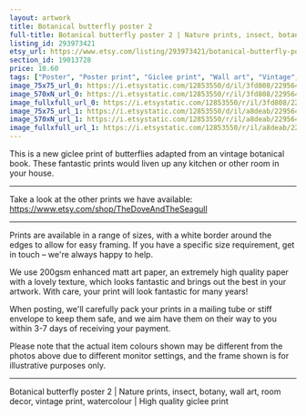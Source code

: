 ```yaml
---
layout: artwork
title: Botanical butterfly poster 2 
full-title: Botanical butterfly poster 2 | Nature prints, insect, botany, wall art, room decor, vintage print, watercolour | High quality giclee print
listing_id: 293973421
etsy_url: https://www.etsy.com/listing/293973421/botanical-butterfly-poster-2-nature?utm_source=ds&utm_medium=api&utm_campaign=api
section_id: 19013728
price: 10.60
tags: ["Poster", "Poster print", "Giclee print", "Wall art", "Vintage", "Watercolour", "Nature", "Botanical art", "Wildlife", "Nature print", "Butterfly print", "Butterfly art"]
image_75x75_url_0: https://i.etsystatic.com/12853550/d/il/3fd808/2295649844/il_75x75.2295649844_sbse.jpg?version=0
image_570xN_url_0: https://i.etsystatic.com/12853550/r/il/3fd808/2295649844/il_570xN.2295649844_sbse.jpg
image_fullxfull_url_0: https://i.etsystatic.com/12853550/r/il/3fd808/2295649844/il_fullxfull.2295649844_sbse.jpg
image_75x75_url_1: https://i.etsystatic.com/12853550/d/il/a8deab/2295649840/il_75x75.2295649840_lyn2.jpg?version=0
image_570xN_url_1: https://i.etsystatic.com/12853550/r/il/a8deab/2295649840/il_570xN.2295649840_lyn2.jpg
image_fullxfull_url_1: https://i.etsystatic.com/12853550/r/il/a8deab/2295649840/il_fullxfull.2295649840_lyn2.jpg
---
```

This is a new giclee print of butterflies adapted from an vintage botanical book. These fantastic prints would liven up any kitchen or other room in your house. 

---

Take a look at the other prints we have available: https://www.etsy.com/shop/TheDoveAndTheSeagull

---

Prints are available in a range of sizes, with a white border around the edges to allow for easy framing. If you have a specific size requirement, get in touch – we&#39;re always happy to help.

We use 200gsm enhanced matt art paper, an extremely high quality paper with a lovely texture, which looks fantastic and brings out the best in your artwork. With care, your print will look fantastic for many years!

When posting, we&#39;ll carefully pack your prints in a mailing tube or stiff envelope to keep them safe, and we aim have them on their way to you within 3-7 days of receiving your payment.

Please note that the actual item colours shown may be different from the photos above due to different monitor settings, and the frame shown is for illustrative purposes only.

---

Botanical butterfly poster 2 | Nature prints, insect, botany, wall art, room decor, vintage print, watercolour | High quality giclee print
